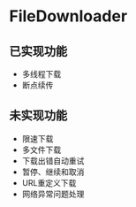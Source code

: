 # FileDownloader

## 已实现功能

- 多线程下载
- 断点续传

## 未实现功能

- 限速下载
- 多文件下载
- 下载出错自动重试
- 暂停、继续和取消
- URL重定义下载
- 网络异常问题处理
